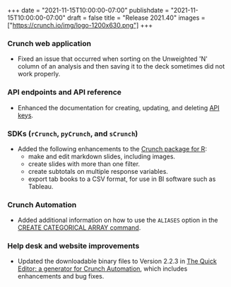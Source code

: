 +++
date = "2021-11-15T10:00:00-07:00"
publishdate = "2021-11-15T10:00:00-07:00"
draft = false
title = "Release 2021.40"
images = ["https://crunch.io/img/logo-1200x630.png"]
+++

### Crunch web application

- Fixed an issue that occurred when sorting on the Unweighted 'N' column of an analysis and then saving it to the deck sometimes did not work properly.

### API endpoints and API reference

- Enhanced the documentation for creating, updating, and deleting [API keys](https://crunch.io/api/reference/#post-/apikeys/).

### SDKs (`rCrunch`, `pyCrunch`, and `sCrunch`)

- Added the following enhancements to the [Crunch package for R](https://crunch.io/r/crunch/):
    - make and edit markdown slides, including images.
    - create slides with more than one filter.
    - create subtotals on multiple response variables.
    - export tab books to a CSV format, for use in BI software such as Tableau.

### Crunch Automation

- Added additional information on how to use the `ALIASES` option in the [CREATE CATEGORICAL ARRAY command](https://help.crunch.io/hc/en-us/articles/360042039392-CREATE-CATEGORICAL-ARRAY-command).

### Help desk and website improvements

- Updated the downloadable binary files to Version 2.2.3 in [The Quick Editor: a generator for Crunch Automation](https://help.crunch.io/hc/en-us/articles/360054720992-The-Quick-Editor-a-generator-for-Crunch-Automation#toc3), which includes enhancements and bug fixes.
